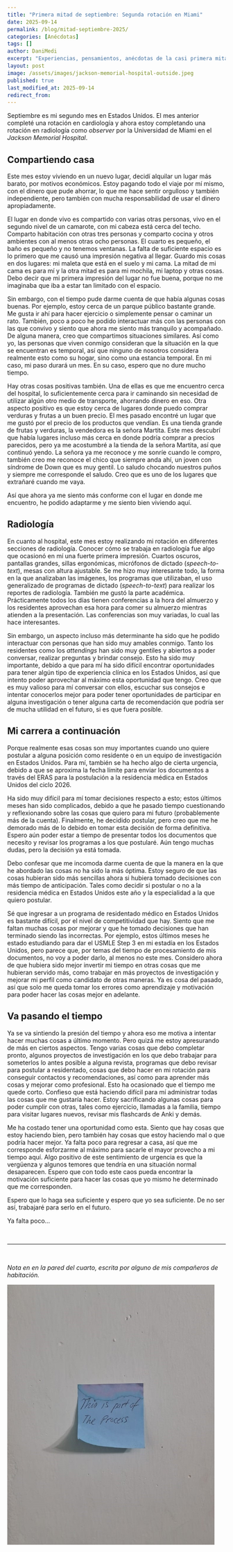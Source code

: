 ```yaml
---
title: "Primera mitad de septiembre: Segunda rotación en Miami"
date: 2025-09-14
permalink: /blog/mitad-septiembre-2025/
categories: [Anécdotas]
tags: []
author: DaniMedi
excerpt: "Experiencias, pensamientos, anécdotas de la casi primera mitad de septiembre del año 2025."
layout: post
image: /assets/images/jackson-memorial-hospital-outside.jpeg
published: true
last_modified_at: 2025-09-14
redirect_from:
---
```


Septiembre es mi segundo mes en Estados Unidos. El mes anterior completé una rotación en cardiología y ahora estoy completando una rotación en radiología como *observer* por la Universidad de Miami en el *Jackson Memorial Hospital*.

## Compartiendo casa

Este mes estoy viviendo en un nuevo lugar, decidí alquilar un lugar más barato, por motivos económicos. Estoy pagando todo el viaje por mí mismo, con el dinero que pude ahorrar, lo que me hace sentir orgulloso y también independiente, pero también con mucha responsabilidad de usar el dinero apropiadamente. 

El lugar en donde vivo es compartido con varias otras personas, vivo en el segundo nivel de un camarote, con mi cabeza está cerca del techo. Comparto habitación con otras tres personas y comparto cocina y otros ambientes con al menos otras ocho personas. El cuarto es pequeño, el baño es pequeño y no tenemos ventanas. La falta de suficiente espacio es lo primero que me causó una impresión negativa al llegar. Guardo mis cosas en dos lugares: mi maleta que está en el suelo y mi cama. La mitad de mi cama es para mí y la otra mitad es para mi mochila, mi laptop y otras cosas. Debo decir que mi primera impresión del lugar no fue buena, porque no me imaginaba que iba a estar tan limitado con el espacio.

Sin embargo, con el tiempo pude darme cuenta de que había algunas cosas buenas. Por ejemplo, estoy cerca de un parque público bastante grande. Me gusta ir ahí para hacer ejercicio o simplemente pensar o caminar un rato. También, poco a poco he podido interactuar más con las personas con las que convivo y siento que ahora me siento más tranquilo y acompañado. De alguna manera, creo que compartimos situaciones similares. Así como yo, las personas que viven conmigo consideran que la situación en la que se encuentran es temporal, así que ninguno de nosotros considera realmente esto como su hogar, sino como una estancia temporal. En mi caso, mi paso durará un mes. En su caso, espero que no dure mucho tiempo. 

Hay otras cosas positivas también. Una de ellas es que me encuentro cerca del hospital, lo suficientemente cerca para ir caminando sin necesidad de utilizar algún otro medio de transporte, ahorrando dinero en eso. Otra aspecto positivo es que estoy cerca de lugares donde puedo comprar verduras y frutas a un buen precio. El mes pasado encontré un lugar que me gustó por el precio de los productos que vendían. Es una tienda grande de frutas y verduras, la vendedora es la señora Martita. Este mes descubrí que había lugares incluso más cerca en donde podría comprar a precios parecidos, pero ya me acostumbré a la tienda de la señora Martita, así que continuó yendo. La señora ya me reconoce y me sonríe cuando le compro, también creo me reconoce el chico que siempre anda ahí, un joven con síndrome de Down que es muy gentil. Lo saludo chocando nuestros puños y siempre me corresponde el saludo. Creo que es uno de los lugares que extrañaré cuando me vaya. 

Así que ahora ya me siento más conforme con el lugar en donde me encuentro, he podido adaptarme y me siento bien viviendo aquí.

## Radiología

En cuanto al hospital, este mes estoy realizando mi rotación en diferentes secciones de radiología. Conocer cómo se trabaja en radiología fue algo que ocasionó en mí una fuerte primera impresión. Cuartos oscuros, pantallas grandes, sillas ergonómicas, micrófonos de dictado (*speech-to-text*), mesas con altura ajustable. Se me hizo muy interesante todo, la forma en la que analizaban las imágenes, los programas que utilizaban, el uso generalizado de programas de dictado (*speech-to-text*) para realizar los reportes de radiología. También me gustó la parte académica. Prácticamente todos los días tienen conferencias a la hora del almuerzo y los residentes aprovechan esa hora para comer su almuerzo mientras atienden a la presentación. Las conferencias son muy variadas, lo cual las hace interesantes. 

Sin embargo, un aspecto incluso más determinante ha sido que he podido interactuar con personas que han sido muy amables conmigo. Tanto los residentes como los *attendings* han sido muy gentiles y abiertos a poder conversar, realizar preguntas y brindar consejo. Esto ha sido muy importante, debido a que para mí ha sido difícil encontrar oportunidades para tener algún tipo de experiencia clínica en los Estados Unidos, así que intento poder aprovechar al máximo esta oportunidad que tengo. Creo que es muy valioso para mí conversar con ellos, escuchar sus consejos e intentar conocerlos mejor para poder tener oportunidades de participar en alguna investigación o tener alguna carta de recomendación que podría ser de mucha utilidad en el futuro, si es que fuera posible.

## Mi carrera a continuación

Porque realmente esas cosas son muy importantes cuando uno quiere postular a alguna posición como residente o en un equipo de investigación en Estados Unidos. Para mí, también se ha hecho algo de cierta urgencia, debido a que se aproxima la fecha límite para enviar los documentos a través del ERAS para la postulación a la residencia médica en Estados Unidos del ciclo 2026.

Ha sido muy difícil para mí tomar decisiones respecto a esto; estos últimos meses han sido complicados, debido a que he pasado tiempo cuestionando y reflexionando sobre las cosas que quiero para mi futuro (probablemente más de la cuenta). Finalmente, he decidido postular, pero creo que me he demorado más de lo debido en tomar esta decisión de forma definitiva. Espero aún poder estar a tiempo de presentar todos los documentos que necesito y revisar los programas a los que postularé. Aún tengo muchas dudas, pero la decisión ya está tomada. 

Debo confesar que me incomoda darme cuenta de que la manera en la que he abordado las cosas no ha sido la más óptima. Estoy seguro de que las cosas hubieran sido más sencillas ahora si hubiera tomado decisiones con más tiempo de anticipación. Tales como decidir si postular o no a la residencia médica en Estados Unidos este año y la especialidad a la que quiero postular. 

Sé que ingresar a un programa de residentado médico en Estados Unidos es bastante difícil, por el nivel de competitividad que hay. Siento que me faltan muchas cosas por mejorar y que he tomado decisiones que han terminado siendo las incorrectas. Por ejemplo, estos últimos meses he estado estudiando para dar el USMLE Step 3 en mi estadía en los Estados Unidos, pero parece que, por temas del tiempo de procesamiento de mis documentos, no voy a poder darlo, al menos no este mes. Considero ahora de que hubiera sido mejor invertir mi tiempo en otras cosas que me hubieran servido más, como trabajar en más proyectos de investigación y mejorar mi perfil como candidato de otras maneras. Ya es cosa del pasado, así que solo me queda tomar los errores como aprendizaje y motivación para poder hacer las cosas mejor en adelante.

## Va pasando el tiempo

Ya se va sintiendo la presión del tiempo y ahora eso me motiva a intentar hacer muchas cosas a último momento. Pero quizá me estoy apresurando de más en ciertos aspectos. Tengo varias cosas que debo completar pronto, algunos proyectos de investigación en los que debo trabajar para someterlos lo antes posible a alguna revista, programas que debo revisar para postular a residentado, cosas que debo hacer en mi rotación para conseguir contactos y recomendaciones, así como para aprender más cosas y mejorar como profesional. Esto ha ocasionado que el tiempo me quede corto. Confieso que está haciendo difícil para mí administrar todas las cosas que me gustaría hacer. Estoy sacrificando algunas cosas para poder cumplir con otras, tales como ejercicio, llamadas a la familia, tiempo para visitar lugares nuevos, revisar mis flashcards de Anki y demás.

Me ha costado tener una oportunidad como esta. Siento que hay cosas que estoy haciendo bien, pero también hay cosas que estoy haciendo mal o que podría hacer mejor. Ya falta poco para regresar a casa, así que me corresponde esforzarme al máximo para sacarle el mayor provecho a mi tiempo aquí. Algo positivo de este sentimiento de urgencia es que la vergüenza y algunos temores que tendría en una situación normal desaparecen. Espero que con todo este caos pueda encontrar la motivación suficiente para hacer las cosas que yo mismo he determinado que me corresponden. 

Espero que lo haga sea suficiente y espero que yo sea suficiente. De no ser así, trabajaré para serlo en el futuro.

Ya falta poco...

<br>

<hr>

<br>

*Nota en en la pared del cuarto, escrita por alguno de mis compañeros de habitación.*

<img src="/assets/images/this-is-part-of-the-process-note.jpeg" height="600">
